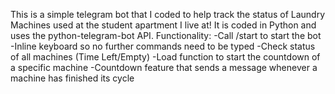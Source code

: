This is a simple telegram bot that I coded to help track the status of Laundry Machines used at the student apartment I live at!
It is coded in Python and uses the python-telegram-bot API.
Functionality:
-Call /start to start the bot
-Inline keyboard so no further commands need to be typed
-Check status of all machines (Time Left/Empty)
-Load function to start the countdown of a specific machine
-Countdown feature that sends a message whenever a machine has finished its cycle
